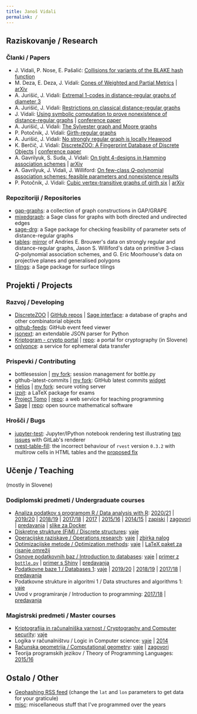 ```yaml
---
title: Janoš Vidali
permalink: /
---
```


## Raziskovanje / Research

### Članki / Papers

* J. Vidali, P. Nose, E. Pašalić: [Collisions for variants of the BLAKE hash function](http://lkrv.fri.uni-lj.si/~janos/blake/collisions.pdf)
* M. Deza, E. Deza, J. Vidali: [Cones of Weighted and Partial Metrics](http://lkrv.fri.uni-lj.si/~janos/cones/) \| [arXiv](http://arxiv.org/abs/1101.0517)
* A. Jurišić, J. Vidali: [Extremal 1-codes in distance-regular graphs of diameter 3](http://link.springer.com/article/10.1007/s10623-012-9651-0)
* A. Jurišić, J. Vidali: [Restrictions on classical distance-regular graphs](http://link.springer.com/article/10.1007/s10801-017-0765-3)
* J. Vidali: [Using symbolic computation to prove nonexistence of distance-regular graphs](http://www.combinatorics.org/ojs/index.php/eljc/article/view/v25i4p21) \| [conference paper](https://www.mat.univie.ac.at/~slc/wpapers/FPSAC2019/105.html)
* A. Jurišić, J. Vidali: [The Sylvester graph and Moore graphs](https://www.sciencedirect.com/science/article/pii/S0195669818300313)
* P. Potočnik, J. Vidali: [Girth-regular graphs](https://amc-journal.eu/index.php/amc/article/view/1684)
* A. Jurišić, J. Vidali: [No strongly regular graph is locally Heawood](https://www.chebsbornik.ru/jour/article/view/605/498)
* K. Berčič, J. Vidali: [DiscreteZOO: A Fingerprint Database of Discrete Objects](https://link.springer.com/article/10.1007/s11786-020-00453-5?wt_mc=Internal.Event.1.SEM.ArticleAuthorOnlineFirst&utm_source=ArticleAuthorContributingOnlineFirst&utm_medium=email&utm_content=AA_en_06082018&ArticleAuthorContributingOnlineFirst_20200215) \| [conference paper](https://link.springer.com/chapter/10.1007%2F978-3-319-96418-8_5)
* A. Gavrilyuk, S. Suda, J. Vidali: [On tight 4-designs in Hamming association schemes](https://link.springer.com/article/10.1007%2Fs00493-019-4115-z) \| [arXiv](http://arxiv.org/abs/1809.07553)
* A. Gavrilyuk, J. Vidali, J. Williford: [On few-class *Q*-polynomial association schemes: feasible parameters and nonexistence results](https://amc-journal.eu/index.php/amc/article/view/2101)
* P. Potočnik, J. Vidali: [Cubic vertex-transitive graphs of girth six](https://www.sciencedirect.com/science/article/pii/S0012365X21004477) \| [arXiv](https://arxiv.org/abs/2005.01635)

### Repozitoriji / Repositories

* [gap-graphs](https://github.com/jaanos/gap-graphs): a collection of graph constructions in GAP/GRAPE
* [mixedgraph](https://github.com/jaanos/mixedgraph): a Sage class for graphs with both directed and undirected edges
* [sage-drg](https://github.com/jaanos/sage-drg): a Sage package for checking feasibility of parameter sets of distance-regular graphs
* [tables](https://github.com/jaanos/tables): [mirror](https://jaanos.github.io/tables) of Andries E. Brouwer's data on strongly regular and distance-regular graphs, Jason S. Williford's data on primitive 3-class *Q*-polynomial association schemes, and G. Eric Moorhouse's data on projective planes and generalised polygons
* [tilings](https://github.com/jaanos/tilings): a Sage package for surface tilings


## Projekti / Projects

### Razvoj / Developing

* [DiscreteZOO](https://discretezoo.xyz) \| [GitHub repos](https://github.com/DiscreteZOO) \| [Sage interface](https://github.com/DiscreteZOO/DiscreteZOO-sage): a database of graphs and other combinatorial objects
* [github-feeds](https://github.com/jaanos/github-feeds): GitHub event feed viewer
* [jsonext](https://github.com/jaanos/jsonext): an extendable JSON parser for Python
* [Kriptogram - crypto portal](https://lkrv.fri.uni-lj.si/crypto-portal/) \| [repo](https://github.com/jaanos/crypto-portal): a portal for cryptography (in Slovene)
* [onlyonce](https://github.com/jaanos/onlyonce): a service for ephemeral data transfer

### Prispevki / Contributing

* bottlesession \| [my fork](https://github.com/jaanos/bottlesession): session management for bottle.py
* github-latest-commits \| [my fork](https://github.com/jaanos/github-latest-commits-widget): GitHub latest commits [widget](https://jaanos.github.io/github-latest-commits-widget/?username=jaanos&repo=jaanos.github.io)
* [Helios](https://heliosvoting.org/) \| [my fork](https://github.com/jaanos/helios-server): secure voting server
* [izpit](https://github.com/ul-fmf/izpit): a LaTeX package for exams
* [Project Tomo](https://www.projekt-tomo.si/) \| [repo](https://github.com/ul-fmf/projekt-tomo): a web service for teaching programming
* [Sage](http://www.sagemath.org/) \| [repo](https://github.com/sagemath/sage): open source mathematical software

### Hrošči / Bugs

* [jupyter-test](https://github.com/jaanos/jupyter-test): Jupyter/IPython notebook rendering test illustrating [two](https://gitlab.com/gitlab-org/gitlab-ce/issues/31910) [issues](https://gitlab.com/gitlab-org/gitlab-ce/issues/37536) with GitLab's renderer
* [rvest-table-fill](https://github.com/jaanos/rvest-table-fill): the incorrect behaviour of `rvest` version `0.3.2` with multirow cells in HTML tables and the [proposed fix](https://github.com/tidyverse/rvest/pull/196)


## Učenje / Teaching
(mostly in Slovene)

### Dodiplomski predmeti / Undergraduate courses

* [Analiza podatkov s programom R / Data analysis with R](https://jaanos.github.io/APPR-zapiski/): [2020/21](https://github.com/jaanos/APPR-2020-21) \| [2019/20](https://github.com/jaanos/APPR-2019-20) \| [2018/19](https://github.com/jaanos/APPR-2018-19) \| [2017/18](https://github.com/jaanos/APPR-2017-18) \| [2017](https://github.com/jaanos/APPR-2017) \| [2015/16](https://github.com/jaanos/APPR-2015-16) \| [2014/15](https://github.com/jaanos/APPR-2014-15) \| [zapiski](https://github.com/jaanos/APPR-zapiski) \| [zagovori](https://github.com/jaanos/APPR-zagovori) \| [predavanja](https://github.com/alenFMF/APPR-15-16) \| [slike za Docker](https://github.com/jaanos/APPR-docker)
* [Diskretne strukture (FiM) / Discrete structures](https://jaanos.github.io/diskretne-strukture-fim/): [vaje](https://github.com/jaanos/diskretne-strukture-fim)
* [Operacijske raziskave / Operations research](https://jaanos.github.io/operacijske-raziskave/): [vaje](https://github.com/jaanos/operacijske-raziskave) \| [zbirka nalog](https://github.com/jaanos/or-zbirka)
* [Optimizacijske metode / Optimization methods](https://jaanos.github.io/optimizacijske-metode/): [vaje](https://github.com/jaanos/optimizacijske-metode) \| [LaTeX paket za risanje omrežij](https://github.com/jaanos/omrezja)
* [Osnove podatkovnih baz / Introduction to databases](https://jaanos.github.io/OPB/): [vaje](https://github.com/jaanos/OPB) \| [primer z `bottle.py`](https://github.com/jaanos/OPB-bottle) \| [primer s Shiny](https://github.com/jaanos/OPB-shiny) \| [predavanja](https://github.com/alenFMF/OPB14-15)
* [Podatkovne baze 1 / Databases 1](https://jaanos.github.io/podatkovne-baze-1/): [vaje](https://github.com/jaanos/podatkovne-baze-1) \| [2019/20](https://github.com/jaanos/filmi) \| [2018/19](https://github.com/jaanos/najboljsi-filmi) \| [2017/18](https://github.com/jaanos/banka) \| [predavanja](https://github.com/matijapretnar/podatkovne-baze-1)
* Podatkovne strukture in algoritmi 1 / Data structures and algorithms 1: [vaje](https://github.com/jaanos/PSA1)
* Uvod v programiranje / Introduction to programming: [2017/18](https://github.com/jaanos/zelvje-dirke) \| [predavanja](https://github.com/matijapretnar/uvod-v-programiranje)

### Magistrski predmeti / Master courses

* [Kriptografija in računalniška varnost / Cryptography and Computer security](https://jaanos.github.io/kirv/): [vaje](https://github.com/jaanos/kirv)
* Logika v računalništvu / Logic in Computer science: [vaje](https://github.com/jaanos/LVR) \| [2014](https://github.com/jaanos/lvr-sat-janos)
* [Računska geometrija / Computational geometry](https://jaanos.github.io/computational-geometry/): [vaje](https://github.com/jaanos/computational-geometry) \| [zagovori](/zagovori/)
* Teorija programskih jezikov / Theory of Programming Languages: [2015/16](https://github.com/jaanos/TPJ-2015-16)


## Ostalo / Other

* [Geohashing RSS feed](http://lkrv.fri.uni-lj.si/~janos/geohash.xml.php?lat=46&lon=14) (change the `lat` and `lon` parameters to get data for your graticule)
* [misc](https://github.com/jaanos/misc): miscellaneous stuff that I've programmed over the years
